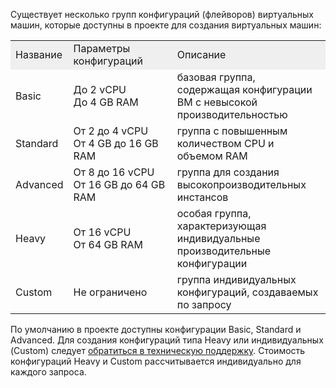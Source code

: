Существует несколько групп конфигураций (флейворов) виртуальных машин, которые доступны в проекте для создания виртуальных машин:

<table style="width: 100%; margin-right: calc(0%);"><tbody><tr><td style="width: 16.6329%; background-color: rgb(239, 239, 239);">Название</td><td style="width: 34%; background-color: rgb(239, 239, 239);">Параметры конфигураций</td><td style="width: 49.2658%; background-color: rgb(239, 239, 239);">Описание</td></tr><tr><td style="width: 16.6329%;">Basic</td><td style="width: 34%;">До 2 vCPU<br>До 4 GB RAM</td><td style="width: 49.2658%;">базовая группа, содержащая конфигурации ВМ с невысокой производительностью</td></tr><tr><td style="width: 16.6329%;">Standard</td><td style="width: 34%;">От 2 до 4 vCPU<br>От 4 GB до 16 GB RAM</td><td style="width: 49.2658%;">группа с повышенным количеством CPU и объемом RAM</td></tr><tr><td style="width: 16.6329%;">Advanced</td><td style="width: 34%;">От 8 до 16 vCPU<br>От 16 GB до 64 GB RAM</td><td style="width: 49.2658%;">группа для создания высокопроизводительных инстансов</td></tr><tr><td style="width: 16.6329%;">Heavy</td><td style="width: 34%;">От 16 vCPU<br>От 64 GB RAM</td><td style="width: 49.2658%;">особая группа, характеризующая индивидуальные производительные конфигурации</td></tr><tr><td style="width: 16.6329%;">Custom</td><td style="width: 34%;">Не ограничено</td><td style="width: 49.2658%;">группа индивидуальных конфигураций, создаваемых по запросу</td></tr></tbody></table>

По умолчанию в проекте доступны конфигурации Basic, Standard и Advanced. Для создания конфигураций типа Heavy или индивидуальных (Custom) следует [обратиться в техническую поддержку](mailto:support@mcs.mail.ru). Стоимость конфигураций Heavy и Custom рассчитывается индивидуально для каждого запроса.